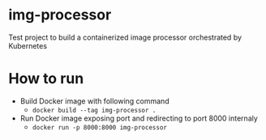 # img-processor
Test project to build a containerized image processor orchestrated by Kubernetes

# How to run
  - Build Docker image with following command
    - `docker build --tag img-processor .`
  - Run Docker image exposing port and redirecting to port 8000 internaly
    - `docker run -p 8000:8000 img-processor`
